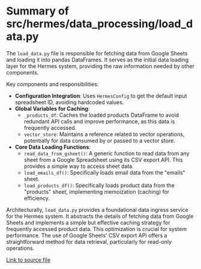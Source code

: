 # Summary of src/hermes/data_processing/load_data.py

The `load_data.py` file is responsible for fetching data from Google Sheets and loading it into pandas DataFrames. It serves as the initial data loading layer for the Hermes system, providing the raw information needed by other components.

Key components and responsibilities:
- **Configuration Integration**: Uses `HermesConfig` to get the default input spreadsheet ID, avoiding hardcoded values.
- **Global Variables for Caching**:
  - `_products_df`: Caches the loaded products DataFrame to avoid redundant API calls and improve performance, as this data is frequently accessed.
  - `vector_store`: Maintains a reference related to vector operations, potentially for data consumed by or passed to a vector store.
- **Core Data Loading Functions**:
  - `read_data_from_gsheet()`: A generic function to read data from any sheet from a Google Spreadsheet using its CSV export API. This provides a simple way to access sheet data.
  - `load_emails_df()`: Specifically loads email data from the "emails" sheet.
  - `load_products_df()`: Specifically loads product data from the "products" sheet, implementing memoization (caching) for efficiency.

Architecturally, `load_data.py` provides a foundational data ingress service for the Hermes system. It abstracts the details of fetching data from Google Sheets and implements a simple but effective caching strategy for frequently accessed product data. This optimization is crucial for system performance. The use of Google Sheets' CSV export API offers a straightforward method for data retrieval, particularly for read-only operations.

[Link to source file](../../../src/hermes/data_processing/load_data.py) 